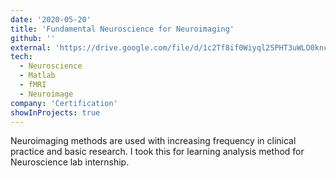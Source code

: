 ```yaml
---
date: '2020-05-20'
title: 'Fundamental Neuroscience for Neuroimaging'
github: ''
external: 'https://drive.google.com/file/d/1c2Tf8if0Wiyql2SPHT3uWLO0knchE5U8/view?usp=sharing'
tech:
  - Neuroscience
  - Matlab
  - fMRI
  - Neuroimage
company: 'Certification'
showInProjects: true
---
```


Neuroimaging methods are used with increasing frequency in clinical practice and basic research. I took this for learning analysis method for Neuroscience lab internship. 

